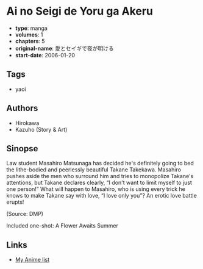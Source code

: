 # Ai no Seigi de Yoru ga Akeru

-   **type**: manga
-   **volumes**: 1
-   **chapters**: 5
-   **original-name**: 愛とセイギで夜が明ける
-   **start-date**: 2006-01-20

## Tags

-   yaoi

## Authors

-   Hirokawa
-   Kazuho (Story & Art)

## Sinopse

Law student Masahiro Matsunaga has decided he's definitely going to bed the lithe-bodied and peerlessly beautiful Takane Takekawa. Masahiro pushes aside the men who surround him and tries to monopolize Takane's attentions, but Takane declares clearly, “I don't want to limit myself to just one person!” What will happen to Masahiro, who is using every trick he knows to make Takane say with love, “I love only you”? An erotic love battle erupts!

(Source: DMP)

Included one-shot: A Flower Awaits Summer

## Links

-   [My Anime list](https://myanimelist.net/manga/11267/Ai_no_Seigi_de_Yoru_ga_Akeru)
